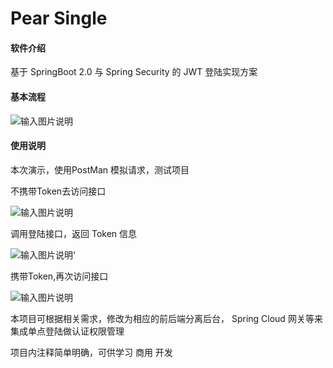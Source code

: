# Pear Single

#### 软件介绍

基于 SpringBoot 2.0 与 Spring Security 的 JWT 登陆实现方案

#### 基本流程

![输入图片说明](https://images.gitee.com/uploads/images/2019/1211/192830_73aa0a3b_4835367.png "单点登陆流程.png")

#### 使用说明

本次演示，使用PostMan 模拟请求，测试项目

不携带Token去访问接口

![输入图片说明](https://images.gitee.com/uploads/images/2019/1211/192929_a2bebc9e_4835367.png "没有登陆.png")

调用登陆接口，返回 Token 信息

![输入图片说明](https://images.gitee.com/uploads/images/2019/1211/193102_76d1b13f_4835367.png "登陆成功.png")‘

携带Token,再次访问接口

![输入图片说明](https://images.gitee.com/uploads/images/2019/1211/193128_f7554518_4835367.png "访问成功.png")

本项目可根据相关需求，修改为相应的前后端分离后台， Spring Cloud 网关等来集成单点登陆做认证权限管理

项目内注释简单明确，可供学习 商用 开发